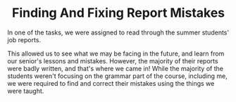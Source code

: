 
<center><h1 id="fix-report">Finding And Fixing Report Mistakes</h1></center>

In one of the tasks, we were assigned to read through the summer students' job reports.

This allowed us to see what we may be facing in the future, and  learn from our senior's lessons and mistakes. However, the majority of their reports were badly written, and that's where we came in! While the majority of the students weren't focusing on the grammar part of the course, including me, we were required to find and correct their mistakes using the things we were taught.